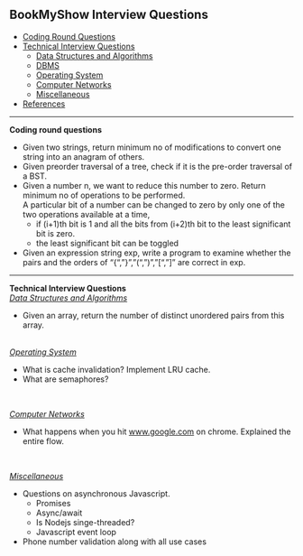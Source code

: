 ## BookMyShow Interview Questions

* [Coding Round Questions](#coding)
* [Technical Interview Questions](#tech)
   * [Data Structures and Algorithms](#dsalg)
   * [DBMS](#dbms)
   * [Operating System](#os)
   *  [Computer Networks](#cn)
   * [Miscellaneous](#misc)
* [References](#ref)
____
<b name="coding">Coding round questions</b><br/>

- Given two strings, return minimum no of modifications to convert one string into an anagram of others.  
- Given preorder traversal of a tree, check if it is the pre-order traversal of a BST. 
- Given a number n, we want to reduce this number to zero. Return minimum no of operations to be performed.  
A particular bit of a number can be changed to zero by only one of the two operations available at a time,  
    - if (i+1)th bit is 1 and all the bits from (i+2)th bit to the least significant bit is zero.  
    - the least significant bit can be toggled
- Given an expression string exp, write a program to examine whether the pairs and the orders of “{“,”}”,”(“,”)”,”[“,”]” are correct in exp.

----
<b name="tech">Technical Interview Questions</b>
<br/>
<i><u name="dsalg">Data Structures and Algorithms</u></i>

- Given an array, return the number of distinct unordered pairs from this array.
 
<br/>
<i><u name="os">Operating System</u></i>

- What is cache invalidation? Implement LRU cache.
- What are semaphores?
<br/>

<i><u name="cn">Computer Networks</u></i>

- What happens when you hit www.google.com on chrome. Explained the entire flow.
<br/>

<i><u name="misc">Miscellaneous</u></i>

- Questions on asynchronous Javascript.
    - Promises
    - Async/await
    - Is Nodejs singe-threaded?  
    - Javascript event loop
- Phone number validation along with all use cases

